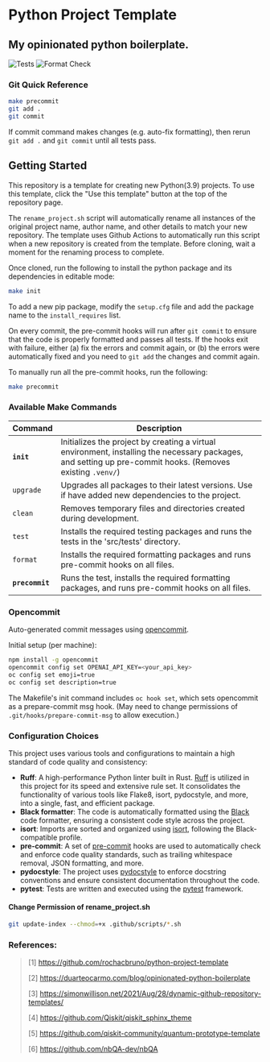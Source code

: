 # Python Project Template

## My opinionated python boilerplate.

![Tests](https://github.com/evmckinney9/python-template/actions/workflows/tests.yml/badge.svg?branch=main)
![Format Check](https://github.com/evmckinney9/python-template/actions/workflows/format-check.yml/badge.svg?branch=main)

### Git Quick Reference

```bash
make precommit
git add .
git commit
```

If commit command makes changes (e.g. auto-fix formatting), then rerun `git add .` and `git commit` until all tests pass.

## Getting Started

This repository is a template for creating new Python(3.9) projects. To use this template, click the "Use this template" button at the top of the repository page.

The `rename_project.sh` script will automatically rename all instances of the original project name, author name, and other details to match your new repository. The template uses Github Actions to automatically run this script when a new repository is created from the template. Before cloning, wait a moment for the renaming process to complete.

Once cloned, run the following to install the python package and its dependencies in editable mode:

```bash
make init
```

To add a new pip package, modify the `setup.cfg` file and add the package name to the `install_requires` list.

On every commit, the pre-commit hooks will run after `git commit` to ensure that the code is properly formatted and passes all tests. If the hooks exit with failure, either (a) fix the errors and commit again, or (b) the errors were automatically fixed and you need to `git add` the changes and commit again.

To manually run all the pre-commit hooks, run the following:

```bash
make precommit
```

### Available Make Commands

| Command         | Description                                                                                                                                                |
| --------------- | ---------------------------------------------------------------------------------------------------------------------------------------------------------- |
| **`init`**      | Initializes the project by creating a virtual environment, installing the necessary packages, and setting up pre-commit hooks. (Removes existing `.venv/`) |
| `upgrade`       | Upgrades all packages to their latest versions. Use if have added new dependencies to the project.                                                         |
| `clean`         | Removes temporary files and directories created during development.                                                                                        |
| `test`          | Installs the required testing packages and runs the tests in the 'src/tests' directory.                                                                    |
| `format`        | Installs the required formatting packages and runs pre-commit hooks on all files.                                                                          |
| **`precommit`** | Runs the test, installs the required formatting packages, and runs pre-commit hooks on all files.                                                          |

### Opencommit

Auto-generated commit messages using [opencommit](https://github.com/di-sukharev/opencommit).

Initial setup (per machine):

```bash
npm install -g opencommit
opencommit config set OPENAI_API_KEY=<your_api_key>
oc config set emoji=true
oc config set description=true
```

The Makefile's init command includes `oc hook set`, which sets opencommit as a prepare-commit msg hook. (May need to change permissions of `.git/hooks/prepare-commit-msg` to allow execution.)

### Configuration Choices

This project uses various tools and configurations to maintain a high standard of code quality and consistency:

- **Ruff**: A high-performance Python linter built in Rust. [Ruff](https://github.com/charliermarsh/ruff) is utilized in this project for its speed and extensive rule set. It consolidates the functionality of various tools like Flake8, isort, pydocstyle, and more, into a single, fast, and efficient package.
- **Black formatter**: The code is automatically formatted using the [Black](https://github.com/psf/black) code formatter, ensuring a consistent code style across the project.
- **isort**: Imports are sorted and organized using [isort](https://github.com/PyCQA/isort), following the Black-compatible profile.
- **pre-commit**: A set of [pre-commit](https://pre-commit.com/) hooks are used to automatically check and enforce code quality standards, such as trailing whitespace removal, JSON formatting, and more.
- **pydocstyle**: The project uses [pydocstyle](http://www.pydocstyle.org/) to enforce docstring conventions and ensure consistent documentation throughout the code.
- **pytest**: Tests are written and executed using the [pytest](https://docs.pytest.org/en/latest/) framework.

#### Change Permission of rename_project.sh

```bash
git update-index --chmod=+x .github/scripts/*.sh
```

### References:

> [1] https://github.com/rochacbruno/python-project-template
>
> [2] https://duarteocarmo.com/blog/opinionated-python-boilerplate
>
> [3] https://simonwillison.net/2021/Aug/28/dynamic-github-repository-templates/
>
> [4] https://github.com/Qiskit/qiskit_sphinx_theme
>
> [5] https://github.com/qiskit-community/quantum-prototype-template
>
> [6] https://github.com/nbQA-dev/nbQA
